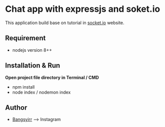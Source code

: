 # Chat app with expressjs and soket.io

This application build base on tutorial in [socket.io](https://socket.io/get-started/chat/) website.

## Requirement
* nodejs version 8++

## Installation & Run
**Open project file directory in Terminal / CMD**
* npm install
* node index / nodemon index
  
## Author
* [Bangsyirr](https://instagram.com/bangsyirr) --> Instagram
